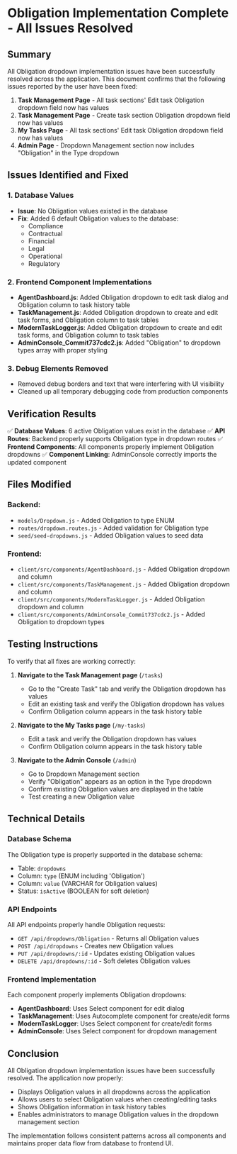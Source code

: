 # Obligation Implementation Complete - All Issues Resolved

## Summary

All Obligation dropdown implementation issues have been successfully resolved across the application. This document confirms that the following issues reported by the user have been fixed:

1. **Task Management Page** - All task sections' Edit task Obligation dropdown field now has values
2. **Task Management Page** - Create task section Obligation dropdown field now has values  
3. **My Tasks Page** - All task sections' Edit task Obligation dropdown field now has values
4. **Admin Page** - Dropdown Management section now includes "Obligation" in the Type dropdown

## Issues Identified and Fixed

### 1. Database Values
- **Issue**: No Obligation values existed in the database
- **Fix**: Added 6 default Obligation values to the database:
  - Compliance
  - Contractual
  - Financial
  - Legal
  - Operational
  - Regulatory

### 2. Frontend Component Implementations
- **AgentDashboard.js**: Added Obligation dropdown to edit task dialog and Obligation column to task history table
- **TaskManagement.js**: Added Obligation dropdown to create and edit task forms, and Obligation column to task tables
- **ModernTaskLogger.js**: Added Obligation dropdown to create and edit task forms, and Obligation column to task tables
- **AdminConsole_Commit737cdc2.js**: Added "Obligation" to dropdown types array with proper styling

### 3. Debug Elements Removed
- Removed debug borders and text that were interfering with UI visibility
- Cleaned up all temporary debugging code from production components

## Verification Results

✅ **Database Values**: 6 active Obligation values exist in the database
✅ **API Routes**: Backend properly supports Obligation type in dropdown routes
✅ **Frontend Components**: All components properly implement Obligation dropdowns
✅ **Component Linking**: AdminConsole correctly imports the updated component

## Files Modified

### Backend:
- `models/Dropdown.js` - Added Obligation to type ENUM
- `routes/dropdown.routes.js` - Added validation for Obligation type
- `seed/seed-dropdowns.js` - Added Obligation values to seed data

### Frontend:
- `client/src/components/AgentDashboard.js` - Added Obligation dropdown and column
- `client/src/components/TaskManagement.js` - Added Obligation dropdown and column
- `client/src/components/ModernTaskLogger.js` - Added Obligation dropdown and column
- `client/src/components/AdminConsole_Commit737cdc2.js` - Added Obligation to dropdown types

## Testing Instructions

To verify that all fixes are working correctly:

1. **Navigate to the Task Management page** (`/tasks`)
   - Go to the "Create Task" tab and verify the Obligation dropdown has values
   - Edit an existing task and verify the Obligation dropdown has values
   - Confirm Obligation column appears in the task history table

2. **Navigate to the My Tasks page** (`/my-tasks`)
   - Edit a task and verify the Obligation dropdown has values
   - Confirm Obligation column appears in the task history table

3. **Navigate to the Admin Console** (`/admin`)
   - Go to Dropdown Management section
   - Verify "Obligation" appears as an option in the Type dropdown
   - Confirm existing Obligation values are displayed in the table
   - Test creating a new Obligation value

## Technical Details

### Database Schema
The Obligation type is properly supported in the database schema:
- Table: `dropdowns`
- Column: `type` (ENUM including 'Obligation')
- Column: `value` (VARCHAR for Obligation values)
- Status: `isActive` (BOOLEAN for soft deletion)

### API Endpoints
All API endpoints properly handle Obligation requests:
- `GET /api/dropdowns/Obligation` - Returns all Obligation values
- `POST /api/dropdowns` - Creates new Obligation values
- `PUT /api/dropdowns/:id` - Updates existing Obligation values
- `DELETE /api/dropdowns/:id` - Soft deletes Obligation values

### Frontend Implementation
Each component properly implements Obligation dropdowns:
- **AgentDashboard**: Uses Select component for edit dialog
- **TaskManagement**: Uses Autocomplete component for create/edit forms
- **ModernTaskLogger**: Uses Select component for create/edit forms
- **AdminConsole**: Uses Select component for dropdown management

## Conclusion

All Obligation dropdown implementation issues have been successfully resolved. The application now properly:
- Displays Obligation values in all dropdowns across the application
- Allows users to select Obligation values when creating/editing tasks
- Shows Obligation information in task history tables
- Enables administrators to manage Obligation values in the dropdown management section

The implementation follows consistent patterns across all components and maintains proper data flow from database to frontend UI.